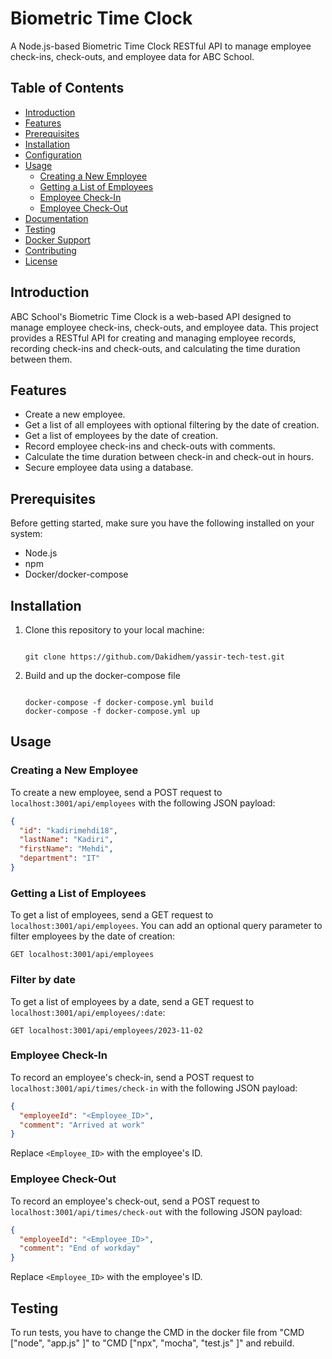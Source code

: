 # Biometric Time Clock

A Node.js-based Biometric Time Clock RESTful API to manage employee check-ins, check-outs, and employee data for ABC School.

## Table of Contents

- [Introduction](#introduction)
- [Features](#features)
- [Prerequisites](#prerequisites)
- [Installation](#installation)
- [Configuration](#configuration)
- [Usage](#usage)
  - [Creating a New Employee](#creating-a-new-employee)
  - [Getting a List of Employees](#getting-a-list-of-employees)
  - [Employee Check-In](#employee-check-in)
  - [Employee Check-Out](#employee-check-out)
- [Documentation](#documentation)
- [Testing](#testing)
- [Docker Support](#docker-support)
- [Contributing](#contributing)
- [License](#license)

## Introduction

ABC School's Biometric Time Clock is a web-based API designed to manage employee check-ins, check-outs, and employee data. This project provides a RESTful API for creating and managing employee records, recording check-ins and check-outs, and calculating the time duration between them.

## Features

- Create a new employee.
- Get a list of all employees with optional filtering by the date of creation.
- Get a list of employees by the date of creation.
- Record employee check-ins and check-outs with comments.
- Calculate the time duration between check-in and check-out in hours.
- Secure employee data using a database.

## Prerequisites

Before getting started, make sure you have the following installed on your system:

- Node.js
- npm
- Docker/docker-compose

## Installation

1. Clone this repository to your local machine:

   ```

   git clone https://github.com/Dakidhem/yassir-tech-test.git

   ```

2. Build and up the docker-compose file

   ```

   docker-compose -f docker-compose.yml build
   docker-compose -f docker-compose.yml up

   ```

## Usage

### Creating a New Employee

To create a new employee, send a POST request to `localhost:3001/api/employees` with the following JSON payload:

```json
{
  "id": "kadirimehdi18",
  "lastName": "Kadiri",
  "firstName": "Mehdi",
  "department": "IT"
}
```

### Getting a List of Employees

To get a list of employees, send a GET request to `localhost:3001/api/employees`. You can add an optional query parameter to filter employees by the date of creation:

```http
GET localhost:3001/api/employees
```

### Filter by date

To get a list of employees by a date, send a GET request to `localhost:3001/api/employees/:date`:

```http
GET localhost:3001/api/employees/2023-11-02
```

### Employee Check-In

To record an employee's check-in, send a POST request to `localhost:3001/api/times/check-in` with the following JSON payload:

```json
{
  "employeeId": "<Employee_ID>",
  "comment": "Arrived at work"
}
```

Replace `<Employee_ID>` with the employee's ID.

### Employee Check-Out

To record an employee's check-out, send a POST request to `localhost:3001/api/times/check-out` with the following JSON payload:

```json
{
  "employeeId": "<Employee_ID>",
  "comment": "End of workday"
}
```

Replace `<Employee_ID>` with the employee's ID.

## Testing

To run tests, you have to change the CMD in the docker file from "CMD ["node", "app.js" ]" to "CMD ["npx", "mocha", "test.js" ]" and rebuild.
